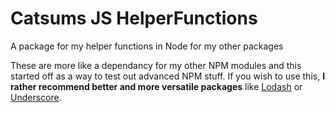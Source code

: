 # Catsums JS HelperFunctions
 A package for my helper functions in Node for my other packages

These are more like a dependancy for my other NPM modules and this started off as a way to test out advanced NPM stuff. If you wish to use this, **I rather recommend better and more versatile packages** like [Lodash](https://www.npmjs.com/package/lodash) or [Underscore](https://www.npmjs.com/package/underscore).
